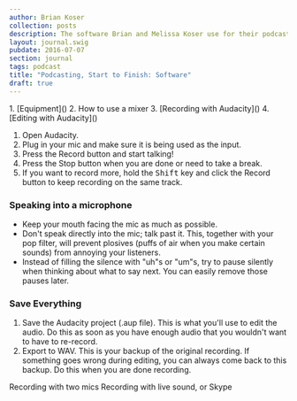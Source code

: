 ```yaml
---
author: Brian Koser
collection: posts
description: The software Brian and Melissa Koser use for their podcast, Ten to One, and other audio projects.
layout: journal.swig
pubdate: 2016-07-07
section: journal
tags: podcast
title: "Podcasting, Start to Finish: Software"
draft: true
---
```


<section class="article-series-links">
    1. [Equipment]()
    2. How to use a mixer
    3. [Recording with Audacity]()
    4. [Editing with Audacity]()
</section>


<ol>
    <li>Open Audacity.
    <li>Plug in your mic and make sure it is being used as the input.
    <li>Press the Record button and start talking!
    <li>Press the Stop button when you are done or need to take a break.
    <li>If you want to record more, hold the <kbd><kbd>Shift</kbd></kbd> key and click the Record button to keep recording on the same track.
</ol>

<h3>Speaking into a microphone</h3>
<p>
    <ul>
        <li>Keep your mouth facing the mic as much as possible.
        <li>Don't speak directly into the mic; talk past it. This, together with your pop filter, will prevent plosives (puffs of air when you make certain sounds) from annoying your listeners.
        <li>Instead of filling the silence with "uh"s or "um"s, try to pause silently when thinking about what to say next. You can easily remove those pauses later.
    </ul>
</p>

<h3>Save Everything</h3>
<ol>
    <li>Save the Audacity project (.aup file). This is what you'll use to edit the audio. Do this as soon as you have enough audio that you wouldn't want to have to re-record.
    <li>Export to WAV. This is your backup of the original recording. If something goes wrong during editing, you can always come back to this backup. Do this when you are done recording.
</ol>

Recording with two mics
Recording with live sound, or Skype